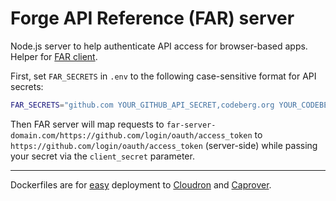 # Forge API Reference (FAR) server

Node.js server to help authenticate API access for browser-based apps. Helper for [FAR client](https://far.rosano.ca).

First, set `FAR_SECRETS` in `.env` to the following case-sensitive format for API secrets:

```bash
FAR_SECRETS="github.com YOUR_GITHUB_API_SECRET,codeberg.org YOUR_CODEBERG_API_SECRET"
```

Then FAR server will map requests to `far-server-domain.com/https://github.com/login/oauth/access_token` to `https://github.com/login/oauth/access_token` (server-side) while passing your secret via the `client_secret` parameter.

---

Dockerfiles are for [easy](https://easyindie.app) deployment to [Cloudron](cloudron.io) and [Caprover](https://caprover.com).
